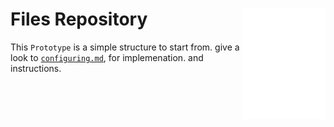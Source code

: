 <img align="right" height="177px" src="assets/icon.svg" /> Files Repository
====
This `Prototype` is a simple structure to start from.
give a look to [`configuring.md`](https://github.com/eliasfaisal/FilesRepo/blob/prototype/configuring.md), for implemenation. and instructions.
<br/><br/>
